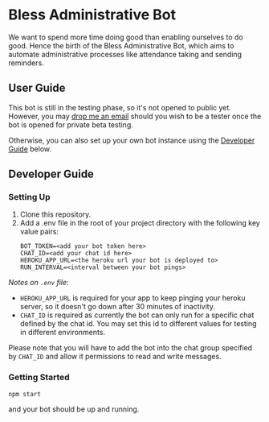 # Bless Administrative Bot
We want to spend more time doing good than enabling ourselves to do good. Hence the birth of the Bless Administrative Bot, which aims to automate administrative processes like attendance taking and sending reminders.

## User Guide
This bot is still in the testing phase, so it's not opened to public yet. However, you may [drop me an email](mailto:ting.szeying@gmail.com) should you wish to be a tester once the bot is opened for private beta testing.

Otherwise, you can also set up your own bot instance using the [Developer Guide](#developer-guide) below. 

## Developer Guide
### Setting Up
1. Clone this repository.
2. Add a .env file in the root of your project directory with the following key value pairs:
    ```
    BOT_TOKEN=<add your bot token here>
    CHAT_ID=<add your chat id here>
    HEROKU_APP_URL=<the heroku url your bot is deployed to>
    RUN_INTERVAL=<interval between your bot pings>
    ```

*Notes on `.env` file*:
* `HEROKU_APP_URL` is required for your app to keep pinging your heroku server, so it doesn't go down after 30 minutes of inactivity.
* `CHAT_ID` is required as currently the bot can only run for a specific chat defined by the chat id. You may set this id to different values for testing in different environments. 

Please note that you will have to add the bot into the chat group specified by `CHAT_ID` and allow it permissions to read and write messages. 

### Getting Started
```
npm start
```

and your bot should be up and running.